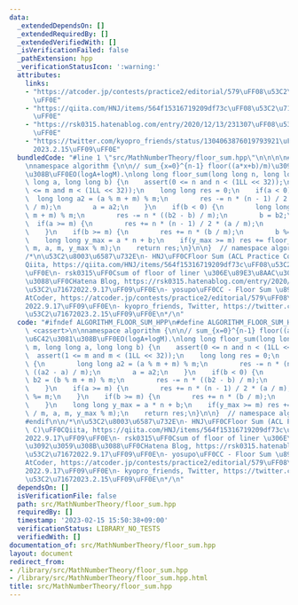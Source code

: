 ```yaml
---
data:
  _extendedDependsOn: []
  _extendedRequiredBy: []
  _extendedVerifiedWith: []
  _isVerificationFailed: false
  _pathExtension: hpp
  _verificationStatusIcon: ':warning:'
  attributes:
    links:
    - "https://atcoder.jp/contests/practice2/editorial/579\uFF08\u53C2\u71672022.9.17\uFF09\
      \uFF0E"
    - "https://qiita.com/HNJ/items/564f15316719209df73c\uFF08\u53C2\u71672022.9.17\uFF09\
      \uFF0E"
    - "https://rsk0315.hatenablog.com/entry/2020/12/13/231307\uFF08\u53C2\u71672022.9.17\uFF09\
      \uFF0E"
    - "https://twitter.com/kyopro_friends/status/1304063876019793921\uFF08\u53C2\u7167\
      2023.2.15\uFF09\uFF0E"
  bundledCode: "#line 1 \"src/MathNumberTheory/floor_sum.hpp\"\n\n\n\n#include <cassert>\n\
    \nnamespace algorithm {\n\n// sum_{x=0}^{n-1} floor((a*x+b)/m)\u3092\u6C42\u3081\
    \u308B\uFF0EO(logA+logM).\nlong long floor_sum(long long n, long long m, long\
    \ long a, long long b) {\n    assert(0 <= n and n < (1LL << 32));\n    assert(1\
    \ <= m and m < (1LL << 32));\n    long long res = 0;\n    if(a < 0) {\n      \
    \  long long a2 = (a % m + m) % m;\n        res -= n * (n - 1) / 2 * ((a2 - a)\
    \ / m);\n        a = a2;\n    }\n    if(b < 0) {\n        long long b2 = (b %\
    \ m + m) % m;\n        res -= n * ((b2 - b) / m);\n        b = b2;\n    }\n  \
    \  if(a >= m) {\n        res += n * (n - 1) / 2 * (a / m);\n        a %= m;\n\
    \    }\n    if(b >= m) {\n        res += n * (b / m);\n        b %= m;\n    }\n\
    \    long long y_max = a * n + b;\n    if(y_max >= m) res += floor_sum(y_max /\
    \ m, a, m, y_max % m);\n    return res;\n}\n\n}  // namespace algorithm\n\n\n\n\
    /*\n\u53C2\u8003\u6587\u732E\n- HNJ\uFF0CFloor Sum (ACL Practice Contest C)\uFF0C\
    Qiita, https://qiita.com/HNJ/items/564f15316719209df73c\uFF08\u53C2\u71672022.9.17\uFF09\
    \uFF0E\n- rsk0315\uFF0Csum of floor of liner \u306E\u89E3\u8AAC\u3092\u3059\u308B\
    \u3088\uFF0CHatena Blog, https://rsk0315.hatenablog.com/entry/2020/12/13/231307\uFF08\
    \u53C2\u71672022.9.17\uFF09\uFF0E\n- yosupo\uFF0CC - Floor Sum \u89E3\u8AAC\uFF0C\
    AtCoder, https://atcoder.jp/contests/practice2/editorial/579\uFF08\u53C2\u7167\
    2022.9.17\uFF09\uFF0E\n- kyopro_friends, Twitter, https://twitter.com/kyopro_friends/status/1304063876019793921\uFF08\
    \u53C2\u71672023.2.15\uFF09\uFF0E\n*/\n"
  code: "#ifndef ALGORITHM_FLOOR_SUM_HPP\n#define ALGORITHM_FLOOR_SUM_HPP 1\n\n#include\
    \ <cassert>\n\nnamespace algorithm {\n\n// sum_{x=0}^{n-1} floor((a*x+b)/m)\u3092\
    \u6C42\u3081\u308B\uFF0EO(logA+logM).\nlong long floor_sum(long long n, long long\
    \ m, long long a, long long b) {\n    assert(0 <= n and n < (1LL << 32));\n  \
    \  assert(1 <= m and m < (1LL << 32));\n    long long res = 0;\n    if(a < 0)\
    \ {\n        long long a2 = (a % m + m) % m;\n        res -= n * (n - 1) / 2 *\
    \ ((a2 - a) / m);\n        a = a2;\n    }\n    if(b < 0) {\n        long long\
    \ b2 = (b % m + m) % m;\n        res -= n * ((b2 - b) / m);\n        b = b2;\n\
    \    }\n    if(a >= m) {\n        res += n * (n - 1) / 2 * (a / m);\n        a\
    \ %= m;\n    }\n    if(b >= m) {\n        res += n * (b / m);\n        b %= m;\n\
    \    }\n    long long y_max = a * n + b;\n    if(y_max >= m) res += floor_sum(y_max\
    \ / m, a, m, y_max % m);\n    return res;\n}\n\n}  // namespace algorithm\n\n\
    #endif\n\n/*\n\u53C2\u8003\u6587\u732E\n- HNJ\uFF0CFloor Sum (ACL Practice Contest\
    \ C)\uFF0CQiita, https://qiita.com/HNJ/items/564f15316719209df73c\uFF08\u53C2\u7167\
    2022.9.17\uFF09\uFF0E\n- rsk0315\uFF0Csum of floor of liner \u306E\u89E3\u8AAC\
    \u3092\u3059\u308B\u3088\uFF0CHatena Blog, https://rsk0315.hatenablog.com/entry/2020/12/13/231307\uFF08\
    \u53C2\u71672022.9.17\uFF09\uFF0E\n- yosupo\uFF0CC - Floor Sum \u89E3\u8AAC\uFF0C\
    AtCoder, https://atcoder.jp/contests/practice2/editorial/579\uFF08\u53C2\u7167\
    2022.9.17\uFF09\uFF0E\n- kyopro_friends, Twitter, https://twitter.com/kyopro_friends/status/1304063876019793921\uFF08\
    \u53C2\u71672023.2.15\uFF09\uFF0E\n*/\n"
  dependsOn: []
  isVerificationFile: false
  path: src/MathNumberTheory/floor_sum.hpp
  requiredBy: []
  timestamp: '2023-02-15 15:50:38+09:00'
  verificationStatus: LIBRARY_NO_TESTS
  verifiedWith: []
documentation_of: src/MathNumberTheory/floor_sum.hpp
layout: document
redirect_from:
- /library/src/MathNumberTheory/floor_sum.hpp
- /library/src/MathNumberTheory/floor_sum.hpp.html
title: src/MathNumberTheory/floor_sum.hpp
---
```

